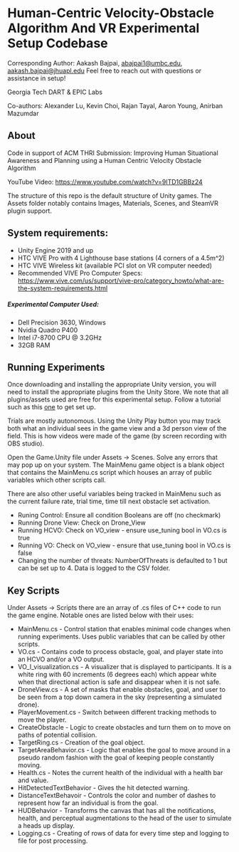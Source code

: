 # Human-Centric Velocity-Obstacle Algorithm And VR Experimental Setup Codebase

Corresponding Author: Aakash Bajpai, abajpai1@umbc.edu, aakash.bajpai@jhuapl.edu
Feel free to reach out with questions or assistance in setup!

Georgia Tech DART & EPIC Labs

Co-authors: Alexander Lu, Kevin Choi, Rajan Tayal, Aaron Young, Anirban Mazumdar

## About
Code in support of ACM THRI Submission: Improving Human Situational Awareness and Planning using a Human Centric Velocity Obstacle Algorithm

YouTube Video: https://www.youtube.com/watch?v=9ITD1GBBz24

The structure of this repo is the default structure of Unity games. The Assets folder notably contains Images, Materials, Scenes, and SteamVR plugin support.

## System requirements:
- Unity Engine 2019 and up
- HTC VIVE Pro with 4 Lighthouse base stations (4 corners of a 4.5m^2)
- HTC VIVE Wireless kit (available PCI slot on VR computer needed)
- Recommended VIVE Pro Computer Specs: https://www.vive.com/us/support/vive-pro/category_howto/what-are-the-system-requirements.html

##### Experimental Computer Used:
- Dell Precision 3630, Windows
- Nvidia Quadro P400
- Intel i7-8700 CPU @ 3.2GHz
- 32GB RAM

## Running Experiments
Once downloading and installing the appropriate Unity version, you will need to install the appropriate plugins from the Unity Store. We note that all plugins/assets used are free for this experimental setup. Follow a tutorial such as this [one]( https://youtu.be/iJ0oNYIUFJo) to get set up.

Trials are mostly autonomous. Using the Unity Play button you may track both what an individual sees in the game view and a 3d person view of the field. This is how videos were made of the game (by screen recording with OBS studio).

Open the Game.Unity file under Assets -> Scenes. Solve any errors that may pop up on your system. The MainMenu game object is a blank object that contains the MainMenu.cs script which houses an array of public variables which other scripts call.

There are also other useful variables being tracked in MainMenu such as the current failure rate, trial time, time till next obstacle set activation.

- Runing Control: Ensure all condition Booleans are off (no checkmark)
- Running Drone View: Check on Drone_View
- Running HCVO: Check on VO_view - ensure use_tuning bool in VO.cs is true
- Running VO: Check on VO_view - ensure that use_tuning bool in VO.cs is false
- Changing the number of threats: NumberOfThreats is defaulted to 1 but can be set up to 4.
Data is logged to the CSV folder.

## Key Scripts
Under Assets -> Scripts there are an array of .cs files of C++ code to run the game engine. Notable ones are listed below with their uses:

- MainMenu.cs - Control station that enables minimal code changes when running experiments. Uses public variables that can be called by other scripts.
- VO.cs - Contains code to process obstacle, goal, and player state into an HCVO and/or a VO output.
- VO_I_visualization.cs - A visualizer that is displayed to participants. It is a white ring with 60 increments (6 degrees each) which appear white when that directional action is safe and disappear when it is not safe.
- DroneView.cs - A set of masks that enable obstacles, goal, and user to be seen from a top down camera in the sky (representing a simulated drone).
- PlayerMovement.cs - Switch between different tracking methods to move the player.
- CreateObstacle - Logic to create obstacles and turn them on to move on paths of potential collision.
- TargetRing.cs - Creation of the goal object.
- TargetAreaBehavior.cs - Logic that enables the goal to move around in a pseudo random fashion with the goal of keeping people constantly moving.
- Health.cs - Notes the current health of the individual with a health bar and value.
- HitDetectedTextBehavior - Gives the hit detected warning.
- DistanceTextBehavoir - Controls the color and number of dashes to represent how far an individual is from the goal.
- HUDBehavior - Transforms the canvas that has all the notifications, health, and perceptual augmentations to the head of the user to simulate a heads up display.
- Logging.cs - Creating of rows of data for every time step and logging to file for post processing.
